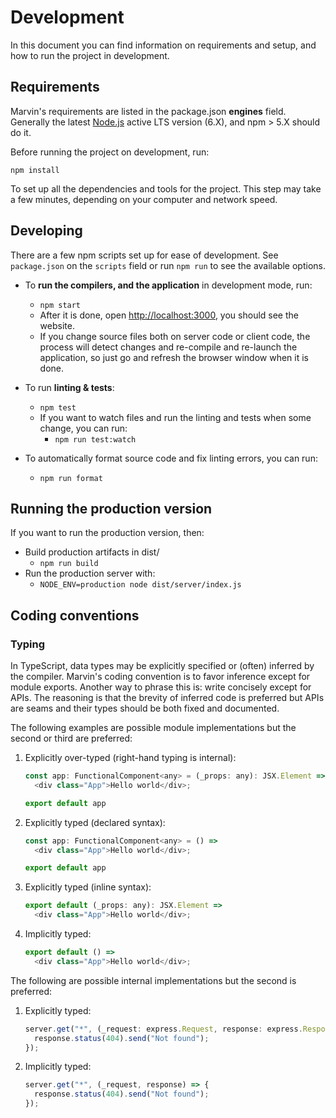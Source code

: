 # Development

In this document you can find information on requirements and setup, and how to
run the project in development.

## Requirements

Marvin's requirements are listed in the package.json **engines** field.
Generally the latest [Node.js][] active LTS version (6.X), and npm > 5.X should
do it.

Before running the project on development, run:

```
npm install
```

To set up all the dependencies and tools for the project. This step may take
a few minutes, depending on your computer and network speed.

[Node.js]: https://nodejs.org/

## Developing

There are a few npm scripts set up for ease of development. See `package.json`
on the `scripts` field or run `npm run` to see the available options.

* To **run the compilers, and the application** in development mode, run:
  * `npm start`
  * After it is done, open <http://localhost:3000>, you should see the website.
  * If you change source files both on server code or client code, the process
    will detect changes and re-compile and re-launch the application, so just
    go and refresh the browser window when it is done.

* To run **linting & tests**:
  * `npm test`
  * If you want to watch files and run the linting and tests when some change,
    you can run:
    * `npm run test:watch`

* To automatically format source code and fix linting errors, you can run:
  * `npm run format`

## Running the production version

If you want to run the production version, then:

* Build production artifacts in dist/
  * `npm run build`
* Run the production server with:
  * `NODE_ENV=production node dist/server/index.js`

## Coding conventions

### Typing

In TypeScript, data types may be explicitly specified or (often) inferred by the
compiler. Marvin's coding convention is to favor inference except for module
exports. Another way to phrase this is: write concisely except for APIs. The
reasoning is that the brevity of inferred code is preferred but APIs are seams
and their types should be both fixed and documented.

The following examples are possible module implementations but the second or
third are preferred:

1. Explicitly over-typed (right-hand typing is internal):
    ```js
    const app: FunctionalComponent<any> = (_props: any): JSX.Element =>
      <div class="App">Hello world</div>;

    export default app
    ```

2. Explicitly typed (declared syntax):
    ```js
    const app: FunctionalComponent<any> = () =>
      <div class="App">Hello world</div>;

    export default app
    ```

3. Explicitly typed (inline syntax):
    ```js
    export default (_props: any): JSX.Element =>
      <div class="App">Hello world</div>;
    ```

4. Implicitly typed:
    ```js
    export default () =>
      <div class="App">Hello world</div>;
    ```

The following are possible internal implementations but the second is preferred:

1. Explicitly typed:
    ```js
    server.get("*", (_request: express.Request, response: express.Response) => {
      response.status(404).send("Not found");
    });
    ```

2. Implicitly typed:
    ```js
    server.get("*", (_request, response) => {
      response.status(404).send("Not found");
    });
    ```
